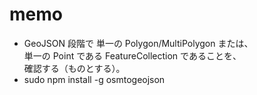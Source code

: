 # memo

* GeoJSON 段階で 単一の Polygon/MultiPolygon または、  
  単一の Point である FeatureCollection であることを、  
  確認する（ものとする）。
* sudo npm install -g osmtogeojson
